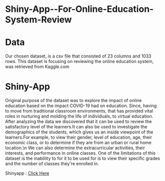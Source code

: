 # Shiny-App--For-Online-Education-System-Review

# Data
Our chosen dataset, is a csv file that consisted of 23 columns and 1033 rows. This dataset is focusing on reviewing the online education system, was retrieved from Kaggle.com
# Shiny-App
Original purpose of the dataset was to explore the impact of online education based on the impact COVID-19 had on education. Since, having to move from traditional classroom environments, that has provided vital roles in nurturing and molding the life of individuals, to virtual education. After analyzing the data we discovered that it can be used to review the satisfactory level of the learners.It can also be used to investigate the demographics of the students, which gives us an inside viewpoint of the learners.For example, to view their gender, level of education, age, their economic class, or to determine if they are from an urban or rural home location.\n
We can also determine the extracurricular activities, their interests, and performance in online classes. One of the limitations of this dataset is the inablility to for it to be used for is to view their specific grades and the number of classes they're enrolled in.

Shinyapp : [Click Here](https://rjs1pm-jaleesa-smoot.shinyapps.io/Final_project/?_ga=2.158790650.155402233.1651862438-1697939041.1651862438)
